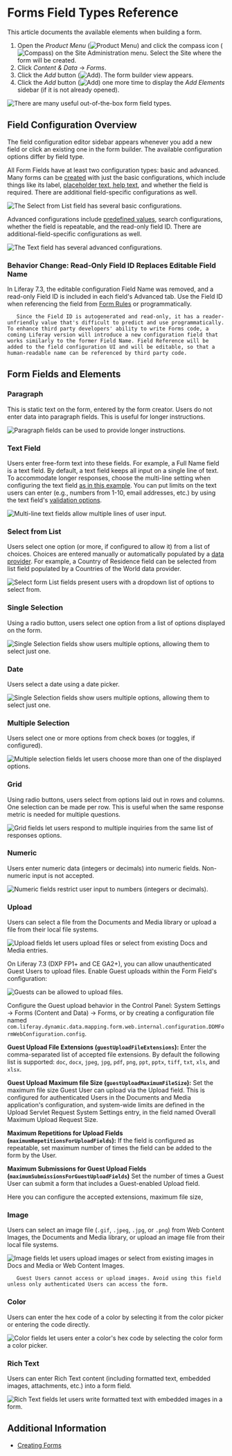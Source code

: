 # Forms Field Types Reference

This article documents the available elements when building a form.

1. Open the _Product Menu_ (![Product Menu](../../../images/icon-product-menu.png)) and click the compass icon (![Compass](../../../images/icon-compass.png)) on the Site Administration menu. Select the Site where the form will be created.
1. Click _Content & Data_  &rarr; _Forms_.
1. Click the _Add_ button (![Add](../../../images/icon-add.png)). The form builder view appears.
1. Click the _Add_ button (![Add](../../../images/icon-add.png)) one more time to display the _Add Elements_ sidebar (if it is not already opened).

![There are many useful out-of-the-box form field types.](./forms-field-types-reference/images/01.png)

## Field Configuration Overview

The field configuration editor sidebar appears whenever you add a new field or click an existing one in the form builder. The available configuration options differ by field type.

All Form Fields have at least two configuration types: basic and advanced. Many forms can be [created](../creating-and-managing-forms/creating-forms.md) with just the basic configurations, which include things like its label, [placeholder text, help text](../creating-and-managing-forms/providing-help-text-and-predefined-values.md), and whether the field is required. There are additional field-specific configurations as well.

![The Select from List field has several basic configurations.](./forms-field-types-reference/images/15.png)

Advanced configurations include [predefined values](../creating-and-managing-forms/providing-help-text-and-predefined-values.md), search configurations, whether the field is repeatable, and the read-only field ID. There are additional-field-specific configurations as well.

![The Text field has several advanced configurations.](./forms-field-types-reference/images/14.png)

### Behavior Change: Read-Only Field ID Replaces Editable Field Name

In Liferay 7.3, the editable configuration Field Name was removed, and a read-only Field ID is included in each field's Advanced tab. Use the Field ID when referencing the field from [Form Rules](../form-rules/form-rules-overview.md) or programmatically.

```note::
   Since the Field ID is autogenerated and read-only, it has a reader-unfriendly value that's difficult to predict and use programmatically. To enhance third party developers' ability to write Forms code, a coming Liferay version will introduce a new configuration field that works similarly to the former Field Name. Field Reference will be added to the field configuration UI and will be editable, so that a human-readable name can be referenced by third party code.
```
## Form Fields and Elements

### Paragraph 

This is static text on the form, entered by the form creator. Users do not enter data into paragraph fields. This is useful for longer instructions.

![Paragraph fields can be used to provide longer instructions.](./forms-field-types-reference/images/02.png)

### Text Field 

Users enter free-form text into these fields. For example, a Full Name field is a text field. By default, a text field keeps all input on a single line of text. To accommodate longer responses, choose the multi-line setting when configuring the text field [as in this example](./creating-forms.md). You can put limits on the text users can enter (e.g., numbers from 1-10, email addresses, etc.) by using the text field's [validation options](./validating-text-and-numeric-field-entries.md).

![Multi-line text fields allow multiple lines of user input.](./forms-field-types-reference/images/03.png)

### Select from List 

Users select one option (or more, if configured to allow it) from a list of choices. Choices are entered manually or automatically populated by a [data provider](../data-providers/data-providers-overview.md). For example, a Country of Residence field can be selected from list field populated by a Countries of the World data provider.

![Select form List fields present users with a dropdown list of options to select from.](./forms-field-types-reference/images/04.png)

### Single Selection 

Using a radio button, users select one option from a list of options displayed on the form.

![Single Selection fields show users multiple options, allowing them to select just one.](./forms-field-types-reference/images/05.png)

### Date 

Users select a date using a date picker.

![Single Selection fields show users multiple options, allowing them to select just one.](./forms-field-types-reference/images/06.png)

### Multiple Selection 

Users select one or more options from check boxes (or toggles, if configured).

![Multiple selection fields let users choose more than one of the displayed options.](./forms-field-types-reference/images/07.png)

### Grid 

Using radio buttons, users select from options laid out in rows and columns. One selection can be made per row. This is useful when the same response metric is needed for multiple questions.

![Grid fields let users respond to multiple inquiries from the same list of responses options.](./forms-field-types-reference/images/08.png)

### Numeric 

Users enter numeric data (integers or decimals) into numeric fields. Non-numeric input is not accepted.

![Numeric fields restrict user input to numbers (integers or decimals).](./forms-field-types-reference/images/09.png)

### Upload 

Users can select a file from the Documents and Media library or upload a file from their local file systems.

![Upload fields let users upload files or select from existing Docs and Media entries.](./forms-field-types-reference/images/10.png)

On Liferay 7.3 (DXP FP1+ and CE GA2+), you can allow unauthenticated Guest Users to upload files. Enable Guest uploads within the Form Field's configuration:

![Guests can be allowed to upload files.](./forms-field-types-reference/images/16.png)

Configure the Guest upload behavior in the Control Panel: System Settings &rarr; Forms (Content and Data) &rarr; Forms, or by creating a configuration file named `com.liferay.dynamic.data.mapping.form.web.internal.configuration.DDMFormWebConfiguration.config`.

**Guest Upload File Extensions (`guestUploadFileExtensions`):** Enter the comma-separated list of accepted file extensions. By default the following list is supported: `doc`, `docx`, `jpeg`, `jpg`, `pdf`, `png`, `ppt`, `pptx`, `tiff`, `txt`, `xls`, and `xlsx`.

**Guest Upload Maximum file Size (`guestUploadMaximumFileSize`):** Set the maximum file size Guest User can upload via the Upload field. This is configured for authenticated Users in the Documents and Media application's configuration, and system-wide limits are defined in the Upload Servlet Request System Settings entry, in the field named Overall Maximum Upload Request Size.

**Maximum Repetitions for Upload Fields (`maximumRepetitionsForUploadFields`):** If the field is configured as repeatable, set maximum number of times the field can be added to the form by the User.

**Maximum Submissions for Guest Upload Fields (`maximumSubmissionsForGuestUploadFields`)** Set the number of times a Guest User can submit a form that includes a Guest-enabled Upload field.

Here you can configure the accepted extensions, maximum file size, 

### Image 

Users can select an image file (`.gif`, `.jpeg`, `.jpg`, or `.png`) from Web Content Images, the Documents and Media library, or upload an image file from their local file systems.

![Image fields let users upload images or select from existing images in Docs and Media or Web Content Images.](./forms-field-types-reference/images/11.png)

```important::
   Guest Users cannot access or upload images. Avoid using this field unless only authenticated Users can access the form.
```

### Color 

Users can enter the hex code of a color by selecting it from the color picker or entering the code directly.

![Color fields let users enter a color's hex code by selecting the color form a color picker.](./forms-field-types-reference/images/13.png)

### Rich Text 

Users can enter Rich Text content (including formatted text, embedded images, attachments, etc.) into a form field.

![Rich Text fields let users write formatted text with embedded images in a form.](./forms-field-types-reference/images/12.png)

## Additional Information

* [Creating Forms](./creating-forms.md)
